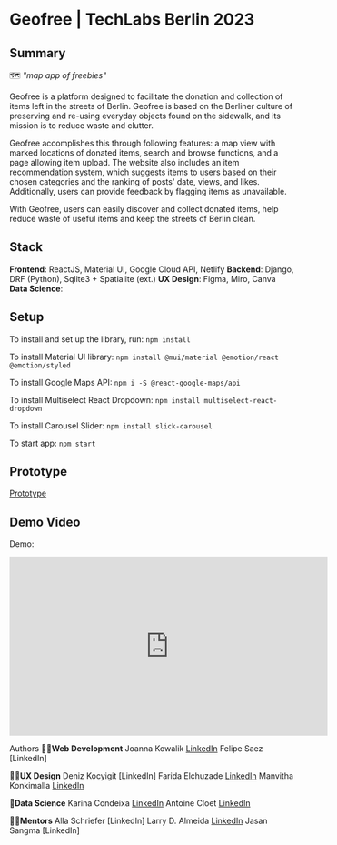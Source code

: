 # Geofree | TechLabs Berlin 2023

## Summary

🗺️ _"map app of freebies"_

Geofree is a platform designed to facilitate the donation and collection of items left in the streets of Berlin. Geofree is based on the Berliner culture of preserving and re-using everyday objects found on the sidewalk, and its mission is to reduce waste and clutter.

Geofree accomplishes this through following features: a map view with marked locations of donated items, search and browse functions, and a page allowing item upload. The website also includes an item recommendation system, which suggests items to users based on their chosen categories and the ranking of posts' date, views, and likes. Additionally, users can provide feedback by flagging items as unavailable.

With Geofree, users can easily discover and collect donated items, help reduce waste of useful items and keep the streets of Berlin clean.

## Stack

**Frontend**: ReactJS, Material UI, Google Cloud API, Netlify
**Backend**: Django, DRF (Python), Sqlite3 + Spatialite (ext.)
**UX Design**: Figma, Miro, Canva
**Data Science**:

## Setup

To install and set up the library, run:
`npm install`

To install Material UI library:
`npm install @mui/material @emotion/react @emotion/styled`

To install Google Maps API:
`npm i -S @react-google-maps/api`

To install Multiselect React Dropdown:
`npm install multiselect-react-dropdown`

To install Carousel Slider:
`npm install slick-carousel`

To start app:
`npm start`

## Prototype

[Prototype](https://www.figma.com/file/15g4U2HhBDixWFGIPixypH/FINAL?node-id=606-14366&t=gnUCmsLLfOKCgdAr-0)

## Demo Video

Demo:

<iframe width="560" height="315" src="https://www.youtube.com/embed/R4wCXSiiUEk" title="YouTube video player" frameborder="0" allow="accelerometer; autoplay; clipboard-write; encrypted-media; gyroscope; picture-in-picture; web-share" allowfullscreen></iframe>

Authors
🧑‍💻**Web Development**
Joanna Kowalik [LinkedIn](https://www.linkedin.com/in/joanna-kowalik-b8162614a/)
Felipe Saez [LinkedIn]

👩‍🎨**UX Design**
Deniz Kocyigit [LinkedIn]
Farida Elchuzade [LinkedIn](https://www.linkedin.com/in/farida-elchuzade/)
Manvitha Konkimalla [LinkedIn](https://www.linkedin.com/in/manvitha-konkimalla/)

🤖**Data Science**
Karina Condeixa [LinkedIn](https://www.linkedin.com/in/karinacondeixa/)
Antoine Cloet [LinkedIn](https://www.linkedin.com/in/toinecloet)

🧑‍🏫**Mentors**
Alla Schriefer [LinkedIn]
Larry D. Almeida [LinkedIn](https://www.linkedin.com/in/larrydalmeida/)
Jasan Sangma [LinkedIn]
